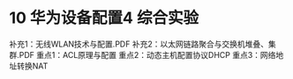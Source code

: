 # 10 华为设备配置4 综合实验













































































补充1：无线WLAN技术与配置.PDF
补充2：以太网链路聚合与交换机堆叠、集群.PDF
重点1：ACL原理与配置
重点2：动态主机配置协议DHCP
重点3：网络地址转换NAT